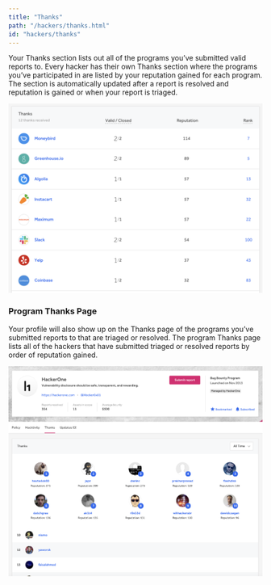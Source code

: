 ```yaml
---
title: "Thanks"
path: "/hackers/thanks.html"
id: "hackers/thanks"
---
```


Your Thanks section lists out all of the programs you’ve submitted valid reports to. Every hacker has their own Thanks section where the programs you’ve participated in are listed by your reputation gained for each program. The section is automatically updated after a report is resolved and reputation is gained or when your report is triaged.

![thanks](./images/thanks-1.png)

### Program Thanks Page
Your profile will also show up on the Thanks page of the programs you’ve submitted reports to that are triaged or resolved. The program Thanks page lists all of the hackers that have submitted triaged or resolved reports by order of reputation gained.  

![thanks-2](./images/thanks-2.png)
